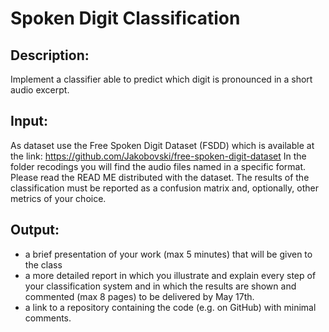 # Spoken Digit Classification
## Description:
Implement a classifier able to predict which digit is pronounced in a short audio excerpt.
## Input:
As dataset use the Free Spoken Digit Dataset (FSDD) which is available at the link:
https://github.com/Jakobovski/free-spoken-digit-dataset
In the folder recodings you will find the audio files named in a specific format. Please read the READ ME distributed with the dataset.
The results of the classification must be reported as a confusion matrix and, optionally, other metrics of your choice.
## Output:
- a brief presentation of your work (max 5 minutes) that will be given to the class
- a more detailed report in which you illustrate and explain every step of your
classification system and in which the results are shown and commented (max 8
pages) to be delivered by May 17th.
- a link to a repository containing the code (e.g. on GitHub) with minimal comments.
